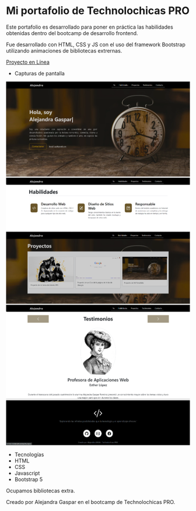# Mi portafolio de Technolochicas PRO

Este portafolio es desarrollado para poner en práctica las habilidades obtenidas dentro del bootcamp de desarrollo frontend.

Fue desarrollado con HTML, CSS y JS con el uso del framework Bootstrap utilizando animaciones de bibliotecas extrernas.

[Proyecto en Línea](https://glistening-rabanadas-f97f0d.netlify.app/)

- Capturas de pantalla

![Sección Yo](assets/1.png)
![Sección Habilidades](assets/2.png)
![Sección Proyectos](assets/3.png)
![Sección Testimonios](assets/4.png)
![Sección Contacto](assets/5.png)

* Tecnologías
* HTML
* CSS
* Javascript
* Bootstrap 5

Ocupamos bibliotecas extra.

Creado por Alejandra Gaspar en el bootcamp de Technolochicas PRO.